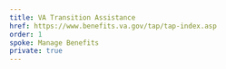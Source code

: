 ```yaml
---
title: VA Transition Assistance
href: https://www.benefits.va.gov/tap/tap-index.asp
order: 1
spoke: Manage Benefits
private: true
---
```

